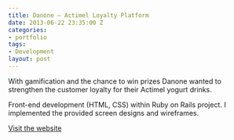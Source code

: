 ```yaml
---
title: Danone – Actimel Loyalty Platform
date: 2013-06-22 23:35:00 Z
categories:
- portfolio
tags:
- Development
layout: post
---
```


With gamification and the chance to win prizes Danone wanted to strengthen the customer loyalty for their Actimel yogurt drinks.

Front-end development (HTML, CSS) within Ruby on Rails project. I implemented the provided screen designs and wireframes.

[Visit the website](http://treuecode.actimel.ch)
